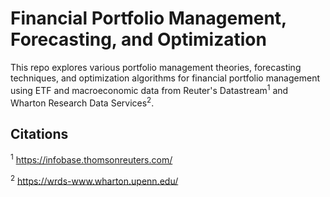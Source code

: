 # Financial Portfolio Management, Forecasting, and Optimization 

This repo explores various portfolio management theories, forecasting techniques, and optimization algorithms for financial portfolio management using ETF and macroeconomic data from Reuter's Datastream<sup>1</sup> and Wharton Research Data Services<sup>2</sup>.




## Citations 

<sup>1</sup> https://infobase.thomsonreuters.com/

<sup>2</sup> https://wrds-www.wharton.upenn.edu/
